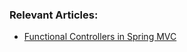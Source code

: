### Relevant Articles:

- [Functional Controllers in Spring MVC](https://www.baeldung.com/spring-mvc-functional-controllers)
